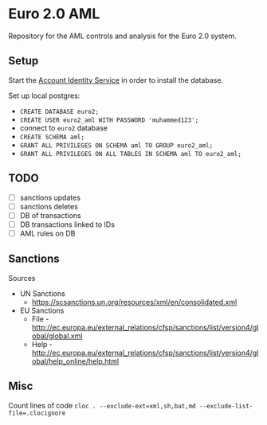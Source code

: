 # Euro 2.0 AML
Repository for the AML controls and analysis for the Euro 2.0 system.

## Setup

Start the [Account Identity Service](https://github.com/cryptofiat/account-identity) in order to install the database.

Set up local postgres:
* `CREATE DATABASE euro2;`
* `CREATE USER euro2_aml WITH PASSWORD 'muhammed123';`
* connect to `euro2` database
* `CREATE SCHEMA aml;`
* `GRANT ALL PRIVILEGES ON SCHEMA aml TO GROUP euro2_aml;`
* `GRANT ALL PRIVILEGES ON ALL TABLES IN SCHEMA aml TO euro2_aml;`

## TODO
- [ ] sanctions updates
- [ ] sanctions deletes
- [ ] DB of transactions
- [ ] DB transactions linked to IDs
- [ ] AML rules on DB

## Sanctions
Sources
* UN Sanctions
  * https://scsanctions.un.org/resources/xml/en/consolidated.xml
* EU Sanctions
  * File - http://ec.europa.eu/external_relations/cfsp/sanctions/list/version4/global/global.xml
  * Help - http://ec.europa.eu/external_relations/cfsp/sanctions/list/version4/global/help_online/help.html

## Misc
Count lines of code
`cloc . --exclude-ext=xml,sh,bat,md --exclude-list-file=.clocignore`
